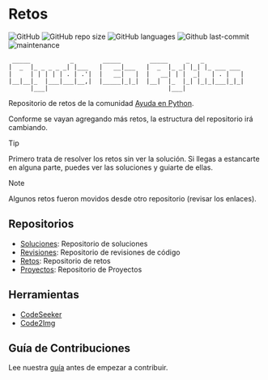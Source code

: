 # Retos

![GitHub](https://img.shields.io/github/license/AyudaEnPython/retos)
![GitHub repo size](https://img.shields.io/github/repo-size/AyudaEnPython/retos)
![GitHub languages](https://img.shields.io/github/languages/top/AyudaEnPython/retos)
![Github last-commit](https://img.shields.io/github/last-commit/AyudaEnPython/retos)
![maintenance](https://img.shields.io/maintenance/yes/2024)

     _____           _        _____        _____     _   _
    |  _  |_ _ _ _ _| |___   |   __|___   |  _  |_ _| |_| |_ ___ ___
    |     | | | | | . | .'|  |   __|   |  |   __| | |  _|   | . |   |
    |__|__|_  |___|___|__,|  |_____|_|_|  |__|  |_  |_| |_|_|___|_|_|
          |___|                                 |___|

Repositorio de retos de la comunidad [Ayuda en Python](https://www.facebook.com/groups/ayudaenpython/).

Conforme se vayan agregando más retos, la estructura del repositorio irá cambiando.

> [!TIP]
> Primero trata de resolver los retos sin ver la solución. Si llegas a estancarte en alguna parte,
> puedes ver las soluciones y guiarte de ellas.

> [!NOTE]
> Algunos retos fueron movidos desde otro repositorio (revisar los enlaces).

## Repositorios

- [Soluciones](https://github.com/AyudaEnPython/Soluciones): Repositorio de soluciones
- [Revisiones](https://github.com/AyudaEnPython/Revisiones): Repositorio de revisiones de código
- [Retos](https://github.com/AyudaEnPython/Retos): Repositorio de retos
- [Proyectos](https://github.com/AyudaEnPython/Proyectos): Repositorio de Proyectos

## Herramientas

- [CodeSeeker](https://leugimkm.github.io/codeseeker/)
- [Code2Img](https://leugimkm.github.io/code2img/)

## Guía de Contribuciones

Lee nuestra [guía](CONTRIBUTING.md) antes de empezar a contribuir.
